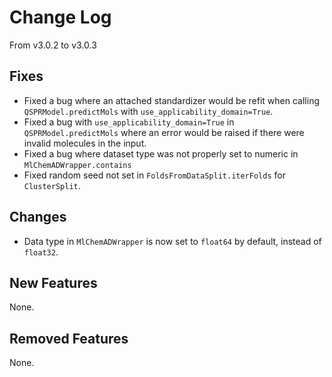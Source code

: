 # Change Log

From v3.0.2 to v3.0.3

## Fixes

- Fixed a bug where an attached standardizer would be refit when calling 
`QSPRModel.predictMols` with `use_applicability_domain=True`.
- Fixed a bug with `use_applicability_domain=True` in `QSPRModel.predictMols` 
  where an error would be raised if there were invalid molecules in the input.
- Fixed a bug where dataset type was not properly set to numeric in `MlChemADWrapper.contains`
- Fixed random seed not set in `FoldsFromDataSplit.iterFolds` for `ClusterSplit`.

## Changes

- Data type in `MlChemADWrapper` is now set to `float64` by default, instead of `float32`.

## New Features

None.

## Removed Features

None.
